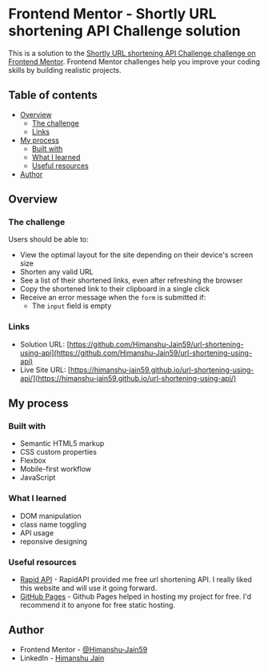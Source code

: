# Frontend Mentor - Shortly URL shortening API Challenge solution

This is a solution to the [Shortly URL shortening API Challenge challenge on Frontend Mentor](https://www.frontendmentor.io/challenges/url-shortening-api-landing-page-2ce3ob-G). Frontend Mentor challenges help you improve your coding skills by building realistic projects.

## Table of contents

- [Overview](#overview)
  - [The challenge](#the-challenge)
  - [Links](#links)
- [My process](#my-process)
  - [Built with](#built-with)
  - [What I learned](#what-i-learned)
  - [Useful resources](#useful-resources)
- [Author](#author)

## Overview

### The challenge

Users should be able to:

- View the optimal layout for the site depending on their device's screen size
- Shorten any valid URL
- See a list of their shortened links, even after refreshing the browser
- Copy the shortened link to their clipboard in a single click
- Receive an error message when the `form` is submitted if:
  - The `input` field is empty

### Links

- Solution URL: [https://github.com/Himanshu-Jain59/url-shortening-using-api](https://github.com/Himanshu-Jain59/url-shortening-using-api)
- Live Site URL: [https://himanshu-jain59.github.io/url-shortening-using-api/](https://himanshu-jain59.github.io/url-shortening-using-api/)

## My process

### Built with

- Semantic HTML5 markup
- CSS custom properties
- Flexbox
- Mobile-first workflow
- JavaScript

### What I learned

- DOM manipulation
- class name toggling
- API usage
- reponsive designing

### Useful resources

- [Rapid API](https://www.rapidapi.com) - RapidAPI provided me free url shortening API. I really liked this website and will use it going forward.
- [GitHub Pages](https://pages.github.com/) - Github Pages helped in hosting my project for free. I'd recommend it to anyone for free static hosting.

## Author

- Frontend Mentor - [@Himanshu-Jain59](https://www.frontendmentor.io/profile/Himanshu-Jain59)
- LinkedIn - [Himanshu Jain](https://www.linkedin.com/in/himanshu-jain-931a74347/)
